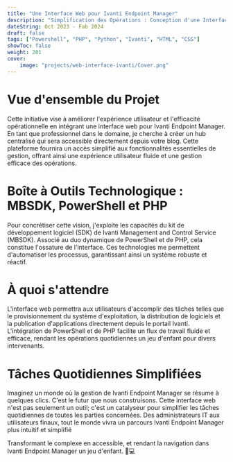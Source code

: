```yaml
---
title: "Une Interface Web pour Ivanti Endpoint Manager"
description: "Simplification des Opérations : Conception d'une Interface Web pour Ivanti Endpoint Manager"
dateString: Oct 2023 - Fab 2024
draft: false
tags: ["Powershell", "PHP", "Python", "Ivanti", "HTML", "CSS"]
showToc: false
weight: 201
cover:
    image: "projects/web-interface-ivanti/Cover.png"
--- 
```


# Vue d'ensemble du Projet

Cette initiative vise à améliorer l'expérience utilisateur et l'efficacité opérationnelle en intégrant une interface web pour Ivanti Endpoint Manager. En tant que professionnel dans le domaine, je cherche à créer un hub centralisé qui sera accessible directement depuis votre blog. Cette plateforme fournira un accès simplifié aux fonctionnalités essentielles de gestion, offrant ainsi une expérience utilisateur fluide et une gestion efficace des opérations.

# Boîte à Outils Technologique : MBSDK, PowerShell et PHP

Pour concrétiser cette vision, j'exploite les capacités du kit de développement logiciel (SDK) de Ivanti Management and Control Service (MBSDK). Associé au duo dynamique de PowerShell et de PHP, cela constitue l'ossature de l'interface. Ces technologies me permettent d'automatiser les processus, garantissant ainsi un système robuste et réactif.

# À quoi s'attendre

L'interface web permettra aux utilisateurs d'accomplir des tâches telles que le provisionnement du système d'exploitation, la distribution de logiciels et la publication d'applications directement depuis le portail Ivanti. L'intégration de PowerShell et de PHP facilite un flux de travail fluide et efficace, rendant les opérations quotidiennes un jeu d'enfant pour divers intervenants.

# Tâches Quotidiennes Simplifiées

Imaginez un monde où la gestion de Ivanti Endpoint Manager se résume à quelques clics. C'est le futur que nous construisons. Cette interface web n'est pas seulement un outil; c'est un catalyseur pour simplifier les tâches quotidiennes de toutes les parties concernées. Des administrateurs IT aux utilisateurs finaux, tout le monde vivra un parcours Ivanti Endpoint Manager plus intuitif et simplifié

Transformant le complexe en accessible, et rendant la navigation dans Ivanti Endpoint Manager un jeu d'enfant. 🚀💻
